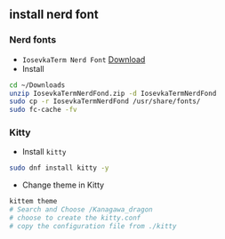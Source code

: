 
## install nerd font 
### Nerd fonts
- `IosevkaTerm Nerd Font` [Download](https://www.nerdfonts.com/font-downloads)
- Install
```bash
cd ~/Downloads
unzip IosevkaTermNerdFond.zip -d IosevkaTermNerdFond
sudo cp -r IosevkaTermNerdFond /usr/share/fonts/
sudo fc-cache -fv
```

###  Kitty
- Install `kitty`
```bash
sudo dnf install kitty -y
```
- Change theme in Kitty
```bash
kittem theme
# Search and Choose /Kanagawa_dragon
# choose to create the kitty.conf
# copy the configuration file from ./kitty
```

